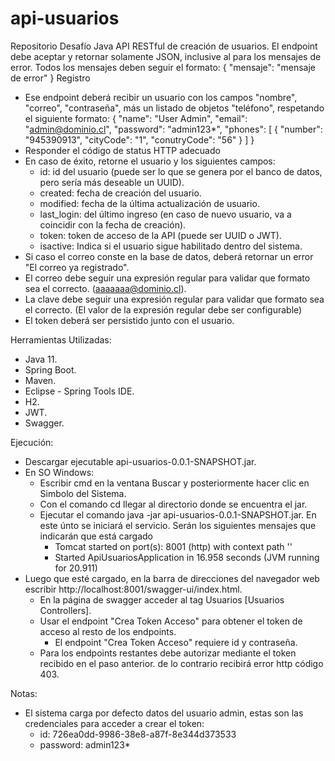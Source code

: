 # api-usuarios
Repositorio Desafío Java
API RESTful de creación de usuarios.
El endpoint debe aceptar y retornar solamente JSON, inclusive al para los mensajes de error.
Todos los mensajes deben seguir el formato:
{
	"mensaje": "mensaje de error"
}
Registro
- Ese endpoint deberá recibir un usuario con los campos "nombre", "correo", "contraseña",
más un listado de objetos "teléfono", respetando el siguiente formato:
{
	"name": "User Admin",
	"email": "admin@dominio.cl",
	"password": "admin123*",
	"phones": [
		{
			"number": "945390913",
			"cityCode": "1",
			"conutryCode": "56"
		}
	]
}
- Responder el código de status HTTP adecuado
- En caso de éxito, retorne el usuario y los siguientes campos:
	- id: id del usuario (puede ser lo que se genera por el banco de datos, pero sería más deseable un UUID).
	- created: fecha de creación del usuario.
	- modified: fecha de la última actualización de usuario.
	- last_login: del último ingreso (en caso de nuevo usuario, va a coincidir con la fecha de creación).
	- token: token de acceso de la API (puede ser UUID o JWT).
	- isactive: Indica si el usuario sigue habilitado dentro del sistema.
- Si caso el correo conste en la base de datos, deberá retornar un error "El correo ya registrado".
- El correo debe seguir una expresión regular para validar que formato sea el correcto. (aaaaaaa@dominio.cl).
- La clave debe seguir una expresión regular para validar que formato sea el correcto. (El valor de la expresión regular debe ser configurable)
- El token deberá ser persistido junto con el usuario.

Herramientas Utilizadas:
- Java 11.
- Spring Boot.
- Maven.
- Eclipse - Spring Tools IDE.
- H2.
- JWT.
- Swagger.

Ejecución:
- Descargar ejecutable api-usuarios-0.0.1-SNAPSHOT.jar.
- En SO Windows:
	- Escribir cmd en la ventana Buscar y posteriormente hacer clic en Simbolo del Sistema.
	- Con el comando cd llegar al directorio donde se encuentra el jar.
	- Ejecutar el comando java -jar api-usuarios-0.0.1-SNAPSHOT.jar. En este únto se iniciará el servicio. Serán los siguientes mensajes que indicarán que está cargado
		- Tomcat started on port(s): 8001 (http) with context path ''
		- Started ApiUsuariosApplication in 16.958 seconds (JVM running for 20.911)	
- Luego que esté cargado, en la barra de direcciones del navegador web escribir http://localhost:8001/swagger-ui/index.html.
	- En la página de swagger acceder al tag Usuarios [Usuarios Controllers].
	- Usar el endpoint "Crea Token Acceso" para obtener el token de acceso al resto de los endpoints.
		- El endpoint "Crea Token Acceso" requiere id y contraseña.
	- Para los endpoints restantes debe autorizar mediante el token recibido en el paso anterior. de lo contrario 
	  recibirá error http código 403.

Notas: 
- El sistema carga por defecto datos del usuario admin, estas son las credenciales para acceder a crear el token:
	- id: 726ea0dd-9986-38e8-a87f-8e344d373533
	- password: admin123*

	

